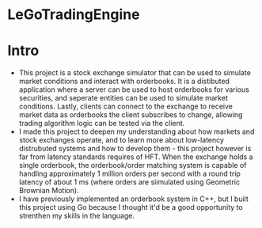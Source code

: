 # LeGoTradingEngine
# Intro
- This project is a stock exchange simulator that can be used to simulate market conditions and interact with orderbooks. It is a distibuted application where a server can be used to host orderbooks for various securities, and seperate entities can be used to simulate market conditions. Lastly, clients can connect to the exchange to receive market data as orderbooks the client subscribes to change, allowing trading algorithm logic can be tested via the client.
- I made this project to deepen my understanding about how markets and stock exchanges operate, and to learn more about low-latency distrubuted systems and how to develop them - this project however is far from latency standards requires of HFT. When the exchange holds a single orderbook, the orderbook/order matching system is capable of handling approximately 1 million orders per second with a round trip latency of about 1 ms (where orders are siimulated using Geometric Brownian Motion).
- I have previously implemented an orderbook system in C++, but I built this project using Go because I thought it'd be a good opportunity to strenthen my skills in the language.
